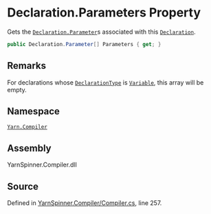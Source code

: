 <!-- This file was generated by a tool. Do not edit this file by hand. -->

# Declaration.Parameters Property

Gets the [`Declaration.Parameter`](/api/csharp/yarn.compiler/declaration.parameter.md)s associated with this [`Declaration`](/api/csharp/yarn.compiler/declaration.md).


```csharp
public Declaration.Parameter[] Parameters { get; }
```
## Remarks

For declarations whose [`DeclarationType`](/api/csharp/yarn.compiler/declaration.declarationtype.md) is [`Variable`](/api/csharp/yarn.compiler/declaration.type.variable.md), this array will be empty.




## Namespace
[`Yarn.Compiler`](/api/csharp/yarn.compiler/README.md)

## Assembly
YarnSpinner.Compiler.dll

## Source
Defined in [YarnSpinner.Compiler/Compiler.cs](https://github.com/YarnSpinnerTool/YarnSpinner//blob/develop/YarnSpinner.Compiler/Compiler.cs#L257), line 257.
